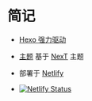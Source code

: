 # 简记

- [Hexo 强力驱动](https://hexo.io/zh-cn/)

- [主题](https://github.com/MoonBegonia/hexo-theme-next) 基于 [NexT](https://github.com/theme-next/hexo-theme-next) 主题

- 部署于 [Netlify](https://www.netlify.com/)

- [![Netlify Status](https://api.netlify.com/api/v1/badges/c921da89-762b-4303-b4d5-38b453a87d6a/deploy-status)](https://app.netlify.com/sites/mb-blog/deploys)
